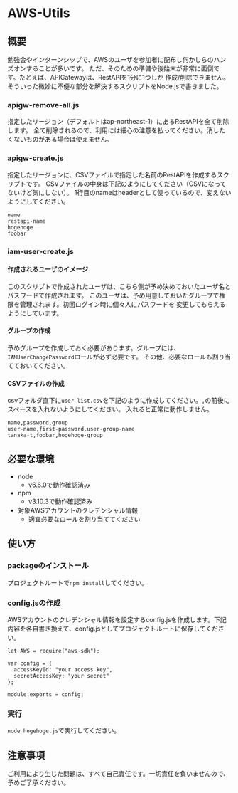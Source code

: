 # AWS-Utils
## 概要
勉強会やインターンシップで、AWSのユーザを参加者に配布し何かしらのハンズオンすることが多いです。
ただ、そのための準備や後始末が非常に面倒です。たとえば、APIGatewayは、RestAPIを1分に1つしか
作成/削除できません。そういった微妙に不便な部分を解決するスクリプトをNode.jsで書きました。

### apigw-remove-all.js
指定したリージョン（デフォルトはap-northeast-1）にあるRestAPIを全て削除します。
全て削除されるので、利用には細心の注意を払ってください。消したくないものがある場合は使えません。

### apigw-create.js
指定したリージョンに、CSVファイルで指定した名前のRestAPIを作成するスクリプトです。
CSVファイルの中身は下記のようにしてください（CSVになってないけど気にしない）。
1行目のnameはheaderとして使っているので、変えないようにしてください。
```
name
restapi-name
hogehoge
foobar
```

### iam-user-create.js
#### 作成されるユーザのイメージ
このスクリプトで作成されたユーザは、こちら側が予め決めておいたユーザ名とパスワードで作成されます。
このユーザは、予め用意しておいたグループで権限を管理されます。初回ログイン時に個々人にパスワードを
変更してもらえるようにしています。

#### グループの作成
予めグループを作成しておく必要があります。グループには、`IAMUserChangePassword`ロールが必ず必要です。
その他、必要なロールも割り当てておいてください。

#### CSVファイルの作成
csvフォルダ直下に`user-list.csv`を下記のように作成してください。`,`の前後にスペースを入れないようにしてください。
入れると正常に動作しません。

```
name,password,group
user-name,first-password,user-group-name
tanaka-t,foobar,hogehoge-group
```

## 必要な環境
- node
  - v6.6.0で動作確認済み
- npm
  - v3.10.3で動作確認済み
- 対象AWSアカウントのクレデンシャル情報  
  - 適宜必要なロールを割り当ててください

## 使い方
### packageのインストール
プロジェクトルートで`npm install`してください。

### config.jsの作成
AWSアカウントのクレデンシャル情報を設定するconfig.jsを作成します。下記内容を各自書き換えて、config.jsとしてプロジェクトルートに保存してください。

```
let AWS = require("aws-sdk");

var config = {
  accessKeyId: "your access key",
  secretAccessKey: "your secret"
};

module.exports = config;
```

### 実行
`node hogehoge.js`で実行してください。

## 注意事項
ご利用により生じた問題は、すべて自己責任です。一切責任を負いませんので、予めご了承ください。

